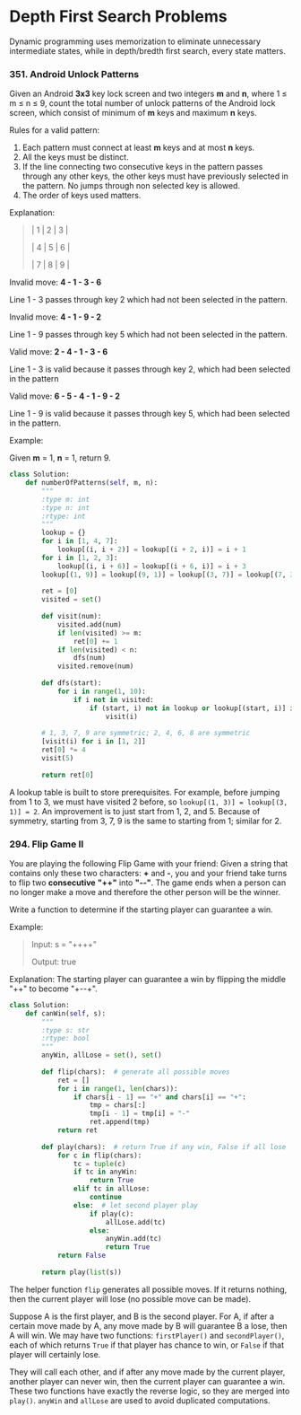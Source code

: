 # Depth First Search Problems

Dynamic programming uses memorization to eliminate unnecessary intermediate states, while in depth/bredth first search, every state matters.

### 351. Android Unlock Patterns

Given an Android **3x3** key lock screen and two integers **m** and **n**, where 1 ≤ m ≤ n ≤ 9, count the total number of unlock patterns of the Android lock screen, which consist of minimum of **m** keys and maximum **n** keys.

Rules for a valid pattern:

1. Each pattern must connect at least **m** keys and at most **n** keys.
2. All the keys must be distinct.
3. If the line connecting two consecutive keys in the pattern passes through any other keys, the other keys must have previously selected in the pattern. No jumps through non selected key is allowed.
4. The order of keys used matters.

Explanation:

> | 1 | 2 | 3 |
> 
> | 4 | 5 | 6 |
> 
> | 7 | 8 | 9 |

Invalid move: **4 - 1 - 3 - 6**

Line 1 - 3 passes through key 2 which had not been selected in the pattern.

Invalid move: **4 - 1 - 9 - 2**

Line 1 - 9 passes through key 5 which had not been selected in the pattern.

Valid move: **2 - 4 - 1 - 3 - 6**

Line 1 - 3 is valid because it passes through key 2, which had been selected in the pattern

Valid move: **6 - 5 - 4 - 1 - 9 - 2**

Line 1 - 9 is valid because it passes through key 5, which had been selected in the pattern.

Example:

Given **m** = 1, **n** = 1, return 9.

```python
class Solution:
    def numberOfPatterns(self, m, n):
        """
        :type m: int
        :type n: int
        :rtype: int
        """
        lookup = {}
        for i in [1, 4, 7]:
            lookup[(i, i + 2)] = lookup[(i + 2, i)] = i + 1
        for i in [1, 2, 3]:
            lookup[(i, i + 6)] = lookup[(i + 6, i)] = i + 3
        lookup[(1, 9)] = lookup[(9, 1)] = lookup[(3, 7)] = lookup[(7, 3)] = 5
        
        ret = [0]
        visited = set()
        
        def visit(num):
            visited.add(num)
            if len(visited) >= m:
                ret[0] += 1
            if len(visited) < n:
                dfs(num)
            visited.remove(num)
        
        def dfs(start):
            for i in range(1, 10):
                if i not in visited:
                    if (start, i) not in lookup or lookup[(start, i)] in visited:
                        visit(i)
        
        # 1, 3, 7, 9 are symmetric; 2, 4, 6, 8 are symmetric
        [visit(i) for i in [1, 2]]
        ret[0] *= 4
        visit(5)
        
        return ret[0]
```

A lookup table is built to store prerequisites. For example, before jumping from 1 to 3, we must have visited 2 before, so `lookup[(1, 3)] = lookup[(3, 1)] = 2`. An improvement is to just start from 1, 2, and 5. Because of symmetry, starting from 3, 7, 9 is the same to starting from 1; similar for 2.

### 294. Flip Game II

You are playing the following Flip Game with your friend: Given a string that contains only these two characters: **+** and **-**, you and your friend take turns to flip two **consecutive** **"++"** into **"--"**. The game ends when a person can no longer make a move and therefore the other person will be the winner.

Write a function to determine if the starting player can guarantee a win.

Example:

> Input: s = "++++"
> 
> Output: true 

Explanation: The starting player can guarantee a win by flipping the middle "++" to become "+--+".

```python
class Solution:
    def canWin(self, s):
        """
        :type s: str
        :rtype: bool
        """
        anyWin, allLose = set(), set()
        
        def flip(chars):  # generate all possible moves
            ret = []
            for i in range(1, len(chars)):
                if chars[i - 1] == "+" and chars[i] == "+":
                    tmp = chars[:]
                    tmp[i - 1] = tmp[i] = "-"
                    ret.append(tmp)
            return ret
        
        def play(chars):  # return True if any win, False if all lose
            for c in flip(chars):
                tc = tuple(c)
                if tc in anyWin:
                    return True
                elif tc in allLose:
                    continue
                else:  # let second player play
                    if play(c):
                        allLose.add(tc)
                    else:
                        anyWin.add(tc)
                        return True
            return False
        
        return play(list(s))
```

The helper function `flip` generates all possible moves. If it returns nothing, then the current player will lose (no possible move can be made).

Suppose A is the first player, and B is the second player. For A, if after a certain move made by A, any move made by B will guarantee B a lose, then A will win. We may have two functions: `firstPlayer()` and `secondPlayer()`, each of which returns `True` if that player has chance to win, or `False` if that player will certainly lose.

They will call each other, and if after any move made by the current player, another player can never win, then the current player can guarantee a win. These two functions have exactly the reverse logic, so they are merged into `play()`. `anyWin` and `allLose` are used to avoid duplicated computations.